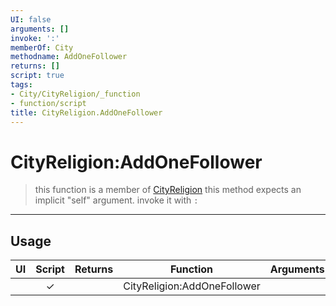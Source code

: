 ```yaml
---
UI: false
arguments: []
invoke: ':'
memberOf: City
methodname: AddOneFollower
returns: []
script: true
tags:
- City/CityReligion/_function
- function/script
title: CityReligion.AddOneFollower
---
```

# CityReligion:AddOneFollower
> this function is a member of [CityReligion](civ-6/lua/CityReligion.md)
> this method expects an implicit "self" argument. invoke it with `:`
-----
## Usage
|  UI | Script | Returns | Function | Arguments |
|:---:|:------:|-------:|:--------:|:---------|
| |✓||CityReligion:AddOneFollower||
